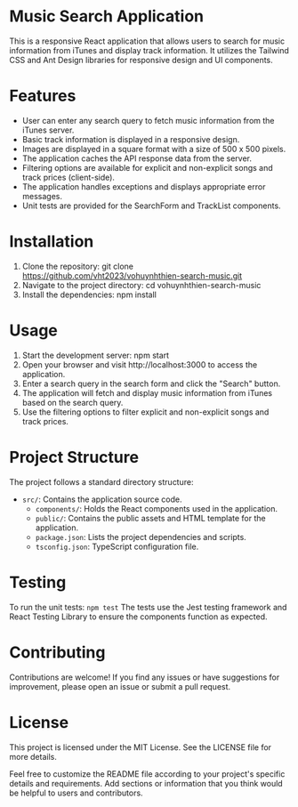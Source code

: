 # Music Search Application

This is a responsive React application that allows users to search for music information from iTunes and display track information. It utilizes the Tailwind CSS and Ant Design libraries for responsive design and UI components.

# Features

-   User can enter any search query to fetch music information from the iTunes server.
-   Basic track information is displayed in a responsive design.
-   Images are displayed in a square format with a size of 500 x 500 pixels.
-   The application caches the API response data from the server.
-   Filtering options are available for explicit and non-explicit songs and track prices (client-side).
-   The application handles exceptions and displays appropriate error messages.
-   Unit tests are provided for the SearchForm and TrackList components.

# Installation

1. Clone the repository: git clone https://github.com/vht2023/vohuynhthien-search-music.git
2. Navigate to the project directory: cd vohuynhthien-search-music
3. Install the dependencies: npm install

# Usage

1. Start the development server: npm start
2. Open your browser and visit http://localhost:3000 to access the application.
3. Enter a search query in the search form and click the "Search" button.
4. The application will fetch and display music information from iTunes based on the search query.
5. Use the filtering options to filter explicit and non-explicit songs and track prices.

# Project Structure

The project follows a standard directory structure:

-   `src/`: Contains the application source code.
    -   `components/`: Holds the React components used in the application.
    -   `public/`: Contains the public assets and HTML template for the application.
    -   `package.json`: Lists the project dependencies and scripts.
    -   `tsconfig.json`: TypeScript configuration file.

# Testing

To run the unit tests:
`npm test`
The tests use the Jest testing framework and React Testing Library to ensure the components function as expected.

# Contributing

Contributions are welcome! If you find any issues or have suggestions for improvement, please open an issue or submit a pull request.

# License

This project is licensed under the MIT License. See the LICENSE file for more details.

Feel free to customize the README file according to your project's specific details and requirements. Add sections or information that you think would be helpful to users and contributors.
